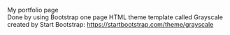 My portfolio page
<br>
Done by using Bootstrap one page HTML theme template called Grayscale created by Start Bootstrap: https://startbootstrap.com/theme/grayscale
